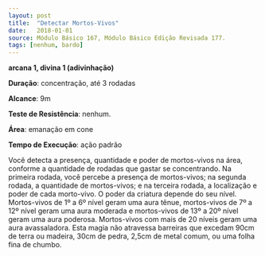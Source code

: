 ```yaml
---
layout: post
title:  "Detectar Mortos-Vivos"
date:   2018-01-01
source: Módulo Básico 167, Módulo Básico Edição Revisada 177.
tags: [nenhum, bardo]
---
```


**arcana 1, divina 1 (adivinhação)**

**Duração**: concentração, até 3 rodadas

**Alcance**: 9m

**Teste de Resistência**: nenhum.

**Área**: emanação em cone

**Tempo de Execução**: ação padrão

Você detecta a presença, quantidade e poder de mortos-vivos na área, conforme a quantidade de rodadas que gastar se concentrando. Na primeira rodada, você percebe a presença de mortos-vivos; na segunda rodada, a quantidade de mortos-vivos; e na terceira rodada, a localização e poder de cada morto-vivo.
O poder da criatura depende do seu nível. Mortos-vivos de 1º a 6º nível geram uma aura tênue, mortos-vivos de 7º a 12º nível geram uma aura moderada e mortos-vivos de 13º a 20º nível geram uma aura poderosa. Mortos-vivos com mais de 20 níveis geram uma aura avassaladora.
Esta magia não atravessa barreiras que excedam 90cm de terra ou madeira, 30cm de pedra, 2,5cm de metal comum, ou uma folha fina de chumbo.
